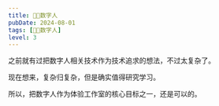```yaml
---
title: 👩‍🎤数字人
pubDate: 2024-08-01
tags: [👩‍🎤数字人]
level: 3
---
```


之前就有过把数字人相关技术作为技术追求的想法，不过太复杂了。

现在想来，复杂归复杂，但是确实值得研究学习。

所以，把数字人作为体验工作室的核心目标之一，还是可以的。
